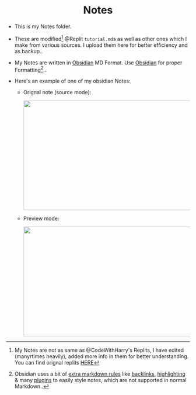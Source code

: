 <h1 align="center"> Notes</h1>

- This is my Notes folder.
- These are modified[^1] @Replit `tutorial.md`s as well as other ones which I make from various sources. I upload them here for better efficiency and as backup..
- My Notes are written in [Obsidian][obs] MD Format. Use [Obsidian][obs] for proper Formatting[^2]..

- Here's an example of one of my obsidian Notes:
    - Orignal note (source mode):
        <p> <img src="https://raw.githubusercontent.com/soymadip/My-Practice-Environment/main/Assets/exmpl1.png" width="500" height="300"></p>
    - Preview mode:
        <p> <img src="https://raw.githubusercontent.com/soymadip/My-Practice-Environment/main/Assets/exmpl2.png" width="500" height="300"></p>


[^1]: My Notes are not as same as @CodeWithHarry's Replits, I have edited (manyrtimes heavily), added more info in them for better understanding. You can find orignal replits [HERE][rplt]
[^2]: Obsidian uses a bit of [extra markdown rules][extr_md] like [backlinks][bkl], [highlighting][hl] & many [plugins][plgn] to easily style notes, which are not supported in normal Markdown..



[obs]:      https://obsidian.md/
[rplt]:     https://replit.com/@codewithharry
[extr_md]:  https://help.obsidian.md/Editing+and+formatting/Obsidian+Flavored+Markdown
[bkl]:      https://help.obsidian.md/Linking+notes+and+files/Internal+links
[hl]:       https://help.obsidian.md/Editing+and+formatting/Basic+formatting+syntax
[plgn]:     https://obsidian.md/plugins
